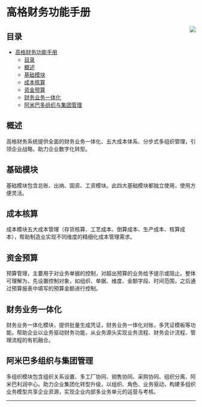 # 高格财务功能手册

<img align="right" src="https://mumujiang1988.github.io/anyv_wiki.github.io/images/f64069089f409ea8a539d310bf7c9c68c17a2e69c991f7a5f7b700bc51506613.png"/>

## 目录

- [高格财务功能手册](#高格财务功能手册)
  - [目录](#目录)
  - [概述](#概述)
  - [基础模块](#基础模块)
  - [成本核算](#成本核算)
  - [资金预算](#资金预算)
  - [财务业务一体化](#财务业务一体化)
  - [阿米巴多组织与集团管理](#阿米巴多组织与集团管理)

## 概述

高格财务系统提供全面的财务业务一体化、五大成本体系、分步式多组织管理，引领企业战略，助力企业数字化转型。

## 基础模块

基础模块包含总账、出纳、固资、工资模块。此四大基础模块都独立使用，使用方便灵活。

## 成本核算

成本模块五大成本管理（存货核算、工艺成本、倒算成本、生产成本、核算成本），帮助制造业实现不同维度的精细化成本管理需求。

## 资金预算

预算管理，主要用于对业务单据的控制，对超出预算的业务给予提示或阻止。整体可理解为，先设置控制对象，如组织、单据、维度、金额字段、时间范围，之后通过预算报表中填写的预算金额进行控制。

## 财务业务一体化

财务业务一体化模块，提供批量生成凭证，财务业务一体化对账，多凭证模板等功能。帮助企业以业务驱动财务功能，从业务源头实现业务流程、财务会计流程、管理流程的有机融合。

## 阿米巴多组织与集团管理

多组织模块包含组织关系设置、多工厂协同、销售协同、采购协同、组织分离、阿米巴利润中心。助力企业集团化转型升级，以组织、角色、业务驱动，构建多组织业务模型共享企业资源，实现企业内部多业务单元的运营与考核。

---
